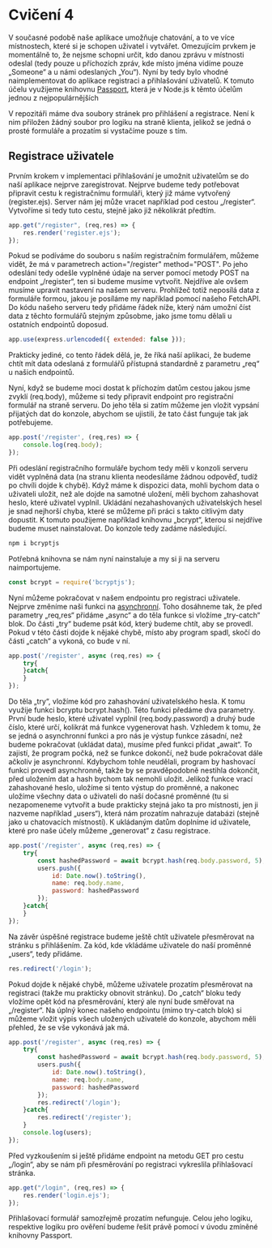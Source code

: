 # Cvičení 4
V současné podobě naše aplikace umožňuje chatování, a to ve více místnostech, které si je schopen uživatel i vytvářet. Omezujícím prvkem je momentálně to, že nejsme schopni určit, kdo danou zprávu v místnosti odeslal (tedy pouze u příchozích zpráv, kde místo jména vidíme pouze „Someone“ a u námi odeslaných „You“). Nyní by tedy bylo vhodné naimplementovat do aplikace registraci a přihlašování uživatelů. K tomuto účelu využijeme knihovnu [Passport](http://www.passportjs.org/docs/), která je v Node.js k těmto účelům jednou z nejpopulárnějších

V repozitáři máme dva soubory stránek pro přihlášení a registrace. Není k nim přiložen žádný soubor pro logiku na straně klienta, jelikož se jedná o prosté formuláře a prozatím si vystačíme pouze s tím.
## Registrace uživatele
Prvním krokem v implementaci přihlašování je umožnit uživatelům se do naší aplikace nejprve zaregistrovat. Nejprve budeme tedy potřebovat připravit cestu k registračnímu formuláři, který již máme vytvořený (register.ejs). Server nám jej může vracet například pod cestou „/register“. Vytvoříme si tedy tuto cestu, stejně jako již několikrát předtím.


```javascript
app.get("/register", (req,res) => {
    res.render('register.ejs');
});
```

Pokud se podíváme do souboru s naším registračním formulářem, můžeme vidět, že má v parametrech action="/register" method="POST". Po jeho odeslání tedy odešle vyplněné údaje na server pomocí metody POST na endpoint „/register“, ten si budeme musíme vytvořit. Nejdříve ale ovšem musíme upravit nastavení na našem serveru. Prohlížeč totiž neposílá data z formuláře formou, jakou je posíláme my například pomocí našeho FetchAPI. Do kódu našeho serveru tedy přidáme řádek níže, který nám umožní číst data z těchto formulářů stejným způsobme, jako jsme tomu dělali u ostatních endpointů doposud.

```javascript
app.use(express.urlencoded({ extended: false }));
```

Prakticky jediné, co tento řádek dělá, je, že říká naší aplikaci, že budeme chtít mít data odeslaná z formulářů přístupná standardně z parametru „req“ u našich endpointů.

Nyní, když se budeme moci dostat k příchozím datům cestou jakou jsme zvyklí (req.body), můžeme si tedy připravit endpoint pro registrační formulář na straně serveru. Do jeho těla si zatím můžeme jen vložit vypsání přijatých dat do konzole, abychom se ujistili, že tato část funguje tak jak potřebujeme.

```javascript
app.post('/register', (req,res) => {
    console.log(req.body);
});
```

Při odeslání registračního formuláře bychom tedy měli v konzoli serveru vidět vyplněná data (na stranu klienta neodesíláme žádnou odpověď, tudíž po chvíli dojde k chybě). Když máme k dispozici data, mohli bychom data o uživateli uložit, než ale dojde na samotné uložení, měli bychom zahashovat heslo, které uživatel vyplnil. Ukládání nezahashovaných uživatelských hesel je snad nejhorší chyba, které se můžeme při práci s takto citlivým daty dopustit. K tomuto použijeme například knihovnu „bcrypt“, kterou si nejdříve budeme muset nainstalovat. Do konzole tedy zadáme následující.

```bash
npm i bcryptjs 
```

Potřebná knihovna se nám nyní nainstaluje a my si ji na serveru naimportujeme.

```javascript
const bcrypt = require('bcryptjs');
```

Nyní můžeme pokračovat v našem endpointu pro registraci uživatele. Nejprve změníme naši funkci na [asynchronní](http://visionplus.cz/tutorialy/async-javascript.php). Toho dosáhneme tak, že před parametry „req,res“ přidáme „async“ a do těla funkce si vložíme „try-catch“ blok. Do části „try“ budeme psát kód, který budeme chtít, aby se provedl. Pokud v této části dojde k nějaké chybě, místo aby program spadl, skočí do části „catch“ a vykoná, co bude v ní. 

```javascript
app.post('/register', async (req,res) => {
    try{
    }catch{
    }
});
```

Do těla „try“, vložíme kód pro zahashování uživatelského hesla. K tomu využije funkci bcryptu bcrypt.hash(). Této funkci předáme dva parametry. První bude heslo, které uživatel vyplnil (req.body.password) a druhý bude číslo, které určí, kolikrát má funkce vygenerovat hash. Vzhledem k tomu, že se jedná o asynchronní funkci a pro nás je výstup funkce zásadní, než budeme pokračovat (ukládat data), musíme před funkci přidat „await“. To zajistí, že program počká, než se funkce dokončí, než bude pokračovat dále ačkoliv je asynchronní. Kdybychom tohle neudělali, program by hashovací funkci provedl asynchronně, takže by se pravděpodobně nestihla dokončit, před uložením dat a hash bychom tak nemohli uložit. Jelikož funkce vrací zahashované heslo, uložíme si tento výstup do proměnné, a nakonec uložíme všechny data o uživateli do naší dočasné proměnné (tu si nezapomeneme vytvořit a bude prakticky stejná jako ta pro místnosti, jen ji nazveme například „users“), která nám prozatím nahrazuje databázi (stejně jako u chatovacích místností). K ukládaným datům doplníme id uživatele, které pro naše účely můžeme „generovat“ z času registrace. 

```javascript
app.post('/register', async (req,res) => {
    try{
        const hashedPassword = await bcrypt.hash(req.body.password, 5);
        users.push({
            id: Date.now().toString(),
            name: req.body.name,
            password: hashedPassword
        });
    }catch{
    }
});
```

Na závěr úspěšné registrace budeme ještě chtít uživatele přesměrovat na stránku s přihlášením. Za kód, kde vkládáme uživatele do naší proměnné „users“, tedy přidáme.

```javascript
res.redirect('/login');
```

Pokud dojde k nějaké chybě, můžeme uživatele prozatím přesměrovat na registraci (takže mu prakticky obnovit stránku). Do „catch“ bloku tedy vložíme opět kód na přesměrování, který ale nyní bude směřovat na „/register“. Na úplný konec našeho endpointu (mimo try-catch blok) si můžeme vložit výpis všech uložených uživatelé do konzole, abychom měli přehled, že se vše vykonává jak má.

```javascript
app.post('/register', async (req,res) => {
    try{
        const hashedPassword = await bcrypt.hash(req.body.password, 5);
        users.push({
            id: Date.now().toString(),
            name: req.body.name,
            password: hashedPassword
        });
        res.redirect('/login');
    }catch{
        res.redirect('/register');
    }
    console.log(users);
});
```

Před vyzkoušením si ještě přidáme endpoint na metodu GET pro cestu „/login“, aby se nám při přesměrování po registraci vykreslila přihlašovací stránka.

```javascript
app.get("/login", (req,res) => {
    res.render('login.ejs');
});
```
Přihlašovací formulář samozřejmě prozatím nefunguje. Celou jeho logiku, respektive logiku pro ověření budeme řešit právě pomocí v úvodu zmíněné knihovny Passport.
